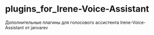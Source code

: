 # plugins_for_Irene-Voice-Assistant
Дополнительные плагины для голосового ассистента Irene-Voice-Assistant от janvarev
